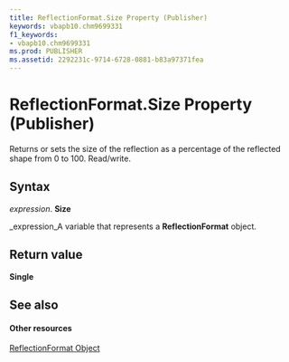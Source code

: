 ```yaml
---
title: ReflectionFormat.Size Property (Publisher)
keywords: vbapb10.chm9699331
f1_keywords:
- vbapb10.chm9699331
ms.prod: PUBLISHER
ms.assetid: 2292231c-9714-6728-0881-b83a97371fea
---
```



# ReflectionFormat.Size Property (Publisher)

Returns or sets the size of the reflection as a percentage of the reflected shape from 0 to 100. Read/write.


## Syntax

 _expression_. **Size**

 _expression_A variable that represents a  **ReflectionFormat** object.


## Return value

 **Single**


## See also


#### Other resources


 
 [ReflectionFormat Object](reflectionformat-object-publisher.md)

